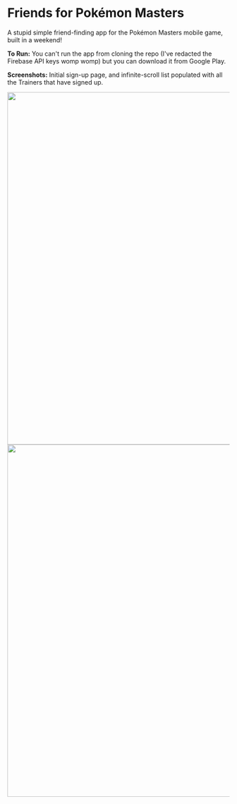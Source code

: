 # Friends for Pokémon Masters
A stupid simple friend-finding app for the Pokémon Masters mobile game, built in a weekend!

**To Run:** You can't run the app from cloning the repo (I've redacted the Firebase API keys womp womp) but you can download it from Google Play.

**Screenshots:** Initial sign-up page, and infinite-scroll list populated with all the Trainers that have signed up.

<img align="left" src="https://user-images.githubusercontent.com/34053587/72700084-cb0b7100-3b18-11ea-8636-6c8a8b762e36.jpg" height="800" />

<img align="right" src="https://user-images.githubusercontent.com/34053587/72700086-ccd53480-3b18-11ea-936a-7e0b037699c3.jpg" height="800" />
